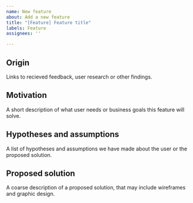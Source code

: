 ```yaml
---
name: New feature
about: Add a new feature
title: "[Feature] Feature title"
labels: Feature
assignees: ''

---
```


## Origin
Links to recieved feedback, user research or other findings.

## Motivation
A short description of what user needs or business goals this feature will solve.

## Hypotheses and assumptions
A list of hypotheses and assumptions we have made about the user or the proposed solution.

## Proposed solution
A coarse description of a proposed solution, that may include wireframes and graphic design.
